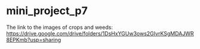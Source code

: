 # mini_project_p7

The link to the images of crops and weeds:
https://drive.google.com/drive/folders/1DsHxYGUw3ows2GIvrKSgMDAJWR8EPKmb?usp=sharing
